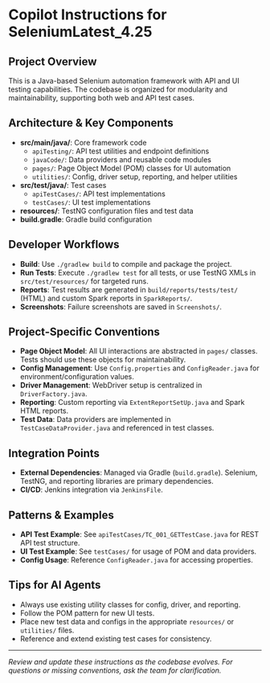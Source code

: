 # Copilot Instructions for SeleniumLatest_4.25

## Project Overview
This is a Java-based Selenium automation framework with API and UI testing capabilities. The codebase is organized for modularity and maintainability, supporting both web and API test cases.

## Architecture & Key Components
- **src/main/java/**: Core framework code
  - `apiTesting/`: API test utilities and endpoint definitions
  - `javaCode/`: Data providers and reusable code modules
  - `pages/`: Page Object Model (POM) classes for UI automation
  - `utilities/`: Config, driver setup, reporting, and helper utilities
- **src/test/java/**: Test cases
  - `apiTestCases/`: API test implementations
  - `testCases/`: UI test implementations
- **resources/**: TestNG configuration files and test data
- **build.gradle**: Gradle build configuration

## Developer Workflows
- **Build**: Use `./gradlew build` to compile and package the project.
- **Run Tests**: Execute `./gradlew test` for all tests, or use TestNG XMLs in `src/test/resources/` for targeted runs.
- **Reports**: Test results are generated in `build/reports/tests/test/` (HTML) and custom Spark reports in `SparkReports/`.
- **Screenshots**: Failure screenshots are saved in `Screenshots/`.

## Project-Specific Conventions
- **Page Object Model**: All UI interactions are abstracted in `pages/` classes. Tests should use these objects for maintainability.
- **Config Management**: Use `Config.properties` and `ConfigReader.java` for environment/configuration values.
- **Driver Management**: WebDriver setup is centralized in `DriverFactory.java`.
- **Reporting**: Custom reporting via `ExtentReportSetUp.java` and Spark HTML reports.
- **Test Data**: Data providers are implemented in `TestCaseDataProvider.java` and referenced in test classes.

## Integration Points
- **External Dependencies**: Managed via Gradle (`build.gradle`). Selenium, TestNG, and reporting libraries are primary dependencies.
- **CI/CD**: Jenkins integration via `JenkinsFile`.

## Patterns & Examples
- **API Test Example**: See `apiTestCases/TC_001_GETTestCase.java` for REST API test structure.
- **UI Test Example**: See `testCases/` for usage of POM and data providers.
- **Config Usage**: Reference `ConfigReader.java` for accessing properties.

## Tips for AI Agents
- Always use existing utility classes for config, driver, and reporting.
- Follow the POM pattern for new UI tests.
- Place new test data and configs in the appropriate `resources/` or `utilities/` files.
- Reference and extend existing test cases for consistency.

---
_Review and update these instructions as the codebase evolves. For questions or missing conventions, ask the team for clarification._
